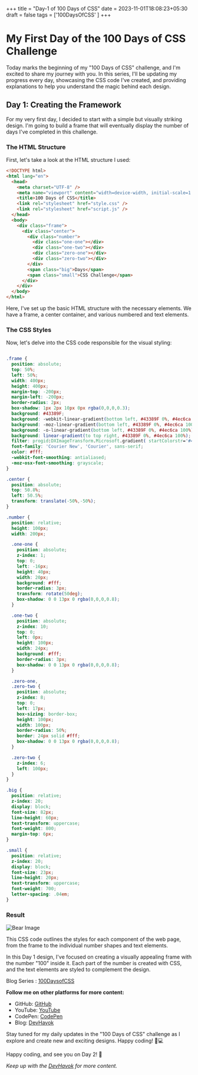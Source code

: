 +++
title = "Day-1 of 100 Days of CSS"
date = 2023-11-01T18:08:23+05:30
draft = false
tags = ['100DaysOfCSS' ]
+++

# My First Day of the 100 Days of CSS Challenge

Today marks the beginning of my "100 Days of CSS" challenge, and I'm excited to share my journey with you. In this series, I'll be updating my progress every day, showcasing the CSS code I've created, and providing explanations to help you understand the magic behind each design.

## Day 1: Creating the Framework

For my very first day, I decided to start with a simple but visually striking design. I'm going to build a frame that will eventually display the number of days I've completed in this challenge.

### The HTML Structure

First, let's take a look at the HTML structure I used:

```html
<!DOCTYPE html>
<html lang="en">
  <head>
    <meta charset="UTF-8" />
    <meta name="viewport" content="width=device-width, initial-scale=1.0" />
    <title>100 Days of CSS</title>
    <link rel="stylesheet" href="style.css" />
    <link rel="stylesheet" href="script.js" />
  </head>
  <body>
    <div class="frame">
      <div class="center">
        <div class="number">
          <div class="one-one"></div>
          <div class="one-two"></div>
          <div class="zero-one"></div>
          <div class="zero-two"></div>
        </div>
        <span class="big">Days</span>
        <span class="small">CSS Challenge</span>
      </div>
    </div>
  </body>
</html>
```

Here, I've set up the basic HTML structure with the necessary elements. We have a frame, a center container, and various numbered and text elements.

### The CSS Styles

Now, let's delve into the CSS code responsible for the visual styling:

```css

.frame {
  position: absolute;
  top: 50%;
  left: 50%;
  width: 400px;
  height: 400px;
  margin-top: -200px;
  margin-left: -200px;
  border-radius: 2px;
  box-shadow: 1px 2px 10px 0px rgba(0,0,0,0.3);
  background: #43389F;
  background: -webkit-linear-gradient(bottom left, #43389F 0%, #4ec6ca 100%);
  background: -moz-linear-gradient(bottom left, #43389F 0%, #4ec6ca 100%);
  background: -o-linear-gradient(bottom left, #43389F 0%, #4ec6ca 100%);
  background: linear-gradient(to top right, #43389F 0%, #4ec6ca 100%); 
  filter: progid:DXImageTransform.Microsoft.gradient( startColorstr='#43389F', endColorstr='#4ec6ca',GradientType=1 ); 
  font-family: 'Courier New', 'Courier', sans-serif;
  color: #fff;
  -webkit-font-smoothing: antialiased;
  -moz-osx-font-smoothing: grayscale;
}

.center {
  position: absolute;
  top: 50.8%;
  left: 50.5%;
  transform: translate(-50%,-50%);
}

.number {
  position: relative;
  height: 100px;
  width: 200px;

  .one-one {
    position: absolute;
    z-index: 1;
    top: 0;
    left: -16px;
    height: 40px;
    width: 20px;
    background: #fff;
    border-radius: 3px;
    transform: rotate(50deg);
    box-shadow: 0 0 13px 0 rgba(0,0,0,0.8);
  }

  .one-two {
    position: absolute;
    z-index: 10;
    top: 0;
    left: 0px;
    height: 100px;
    width: 24px;
    background: #fff;
    border-radius: 3px;
    box-shadow: 0 0 13px 0 rgba(0,0,0,0.8);
  }

  .zero-one, 
  .zero-two {
    position: absolute;
    z-index: 8;
    top: 0;
    left: 17px;
    box-sizing: border-box;
    height: 100px;
    width: 100px;
    border-radius: 50%;
    border: 24px solid #fff;
    box-shadow: 0 0 13px 0 rgba(0,0,0,0.8);
  }

  .zero-two {
    z-index: 6;
    left: 100px;
  }
}

.big {
  position: relative;
  z-index: 20;
  display: block;
  font-size: 82px;
  line-height: 60px;
  text-transform: uppercase;
  font-weight: 800;
  margin-top: 6px;
}

.small {
  position: relative;
  z-index: 20;
  display: block; 
  font-size: 23px;
  line-height: 20px;
  text-transform: uppercase;
  font-weight: 700;
  letter-spacing: .04em;
}
```
### Result
![Bear Image](https://imgur.com/ddVLyE7.jpg=300x200)

This CSS code outlines the styles for each component of the web page, from the frame to the individual number shapes and text elements.

In this Day 1 design, I've focused on creating a visually appealing frame with the number "100" inside it. Each part of the number is created with CSS, and the text elements are styled to complement the design.


Blog Series : [100DaysofCSS](/tags/100daysofcss)

**Follow me on other platforms for more content:**
- GitHub: [GitHub](https://github.com/Shaunfurtado/100daysofCSS)
- YouTube: [YouTube](https://www.youtube.com/channel/UC66ahSH1xpBBlaMBP8lNuBg)
- CodePen: [CodePen](https://codepen.io/Shaun-Furtado)
- Blog: [DevHavok](https://devhavok.is-a.dev/)


Stay tuned for my daily updates in the "100 Days of CSS" challenge as I explore and create new and exciting designs. Happy coding! 🚀💻

Happy coding, and see you on Day 2! 🚀

*Keep up with the [DevHavok](https://devhavok.is-a.dev/) for more content.*